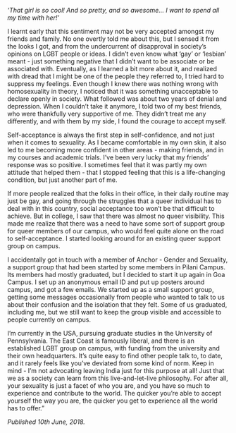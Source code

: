 <!-- TITLE: A Facet Of Me -->
<!-- SUBTITLE: Samyukta Ramnath is an alumnus from the 2012 batch at the Goa Campus. Samyukta identifies as a lesbian and has helped restart the Goa chapter of Anchor, a society for the members of the Queer Community. She is currently pursuing her masters at University of Pennsylvania and believes that her sexuality is only a facet of her personality. -->

*‘That girl is so cool! And so pretty, and so awesome… I want to spend all my time with her!’*
 
I learnt early that this sentiment may not be very accepted amongst my friends and family. No one overtly told me about this, but I sensed it from the looks I got, and from the undercurrent of disapproval in society’s opinions on LGBT people or ideas. I didn’t even know what ‘gay’ or ‘lesbian’ meant - just something negative that I didn’t want to be associate or be associated with. Eventually, as I learned a bit more about it, and realized with dread that I might be one of the people they referred to, I tried hard to suppress my feelings. Even though I knew there was nothing wrong with homosexuality in theory, I noticed that it was something unacceptable to declare openly in society. What followed was about two years of denial and depression. When I couldn’t take it anymore, I told two of my best friends, who were thankfully very supportive of me. They didn’t treat me any differently, and with them by my side, I found the courage to accept myself.

Self-acceptance is always the first step in self-confidence, and not just when it comes to sexuality. As I became comfortable in my own skin, it also led to me becoming more confident in other areas - making friends, and in my courses and academic trials. I’ve been very lucky that my friends’ response was so positive. I sometimes feel that it was partly my own attitude that helped them - that I stopped feeling that this is a life-changing condition, but just another part of me.

If more people realized that the folks in their office, in their daily routine may just be gay, and going through the struggles that a queer individual has to deal with in this country, social acceptance too won’t be that difficult to achieve. But in college, I saw that there was almost no queer visibility. This made me realize that there was a need to have some sort of support group for queer members of our campus, who would feel quite alone on the road to self-acceptance. I started looking around for an existing queer support group on campus.

I accidentally got in touch with a member of Anchor - Gender and Sexuality, a support group that had been started by some members in Pilani Campus. Its members had mostly graduated, but I decided to start it up again in Goa Campus. I set up an anonymous email ID and put up posters around campus, and got a few emails. We started up as a small support group, getting some messages occasionally from people who wanted to talk to us about their confusion and the isolation that they felt. Some of us graduated, including me, but we still want to keep the group visible and accessible to people currently on campus.

I’m currently in the USA, pursuing graduate studies in the University of Pennsylvania. The East Coast is famously liberal, and there is an established LGBT group on campus, with funding from the university and their own headquarters. It’s quite easy to find other people talk to, to date, and it rarely feels like you’ve deviated from some kind of norm. Keep in mind - I’m not advocating leaving India just for this purpose at all! Just that we as a society can learn from this live-and-let-live philosophy. For after all, your sexuality is just a facet of who you are, and you have so much to experience and contribute to the world. The quicker you’re able to accept yourself the way you are, the quicker you get to experience all the world has to offer.”

*Published 10th June, 2018.*